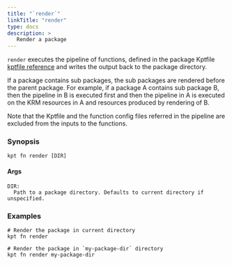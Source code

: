```yaml
---
title: "`render`"
linkTitle: "render"
type: docs
description: >
   Render a package
---
```

<!--mdtogo:Short
   Render a package.
-->

`render` executes the pipeline of functions, defined in the package Kptfile [kptfile reference] and writes the output back to the package directory.

If a package contains sub packages, the sub packages are rendered before the parent package. For example, if a package A contains sub package B, then the pipeline in B is executed first and then the pipeline in A is executed on the KRM resources in A and resources produced by rendering of B.

Note that the Kptfile and the function config files referred in the pipeline are excluded from the inputs to the functions.

### Synopsis
<!--mdtogo:Long-->
```
kpt fn render [DIR]
```

#### Args
```
DIR:
  Path to a package directory. Defaults to current directory if unspecified.
```
<!--mdtogo-->

### Examples

<!--mdtogo:Examples-->

```shell
# Render the package in current directory
kpt fn render
```

```shell
# Render the package in `my-package-dir` directory
kpt fn render my-package-dir
```

[kptfile reference]: https://kpt.dev/reference/kptfile#pipeline

<!--mdtogo-->